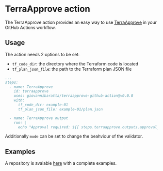 # TerraApprove action

The TerraApprove action provides an easy way to use [TerraApprove](https://giovannibaratta.github.io/TerraApprove/) in your GitHub Actions workflow.

## Usage

The action needs 2 options to be set:
* `tf_code_dir`: the directory where the Terraform code is located
* `tf_plan_json_file`: the path to the Terraform plan JSON file

```yaml
...
steps:
  - name: TerraApprove
    id: terraapprove
    uses: giovannibaratta/terraapprove-github-action@v0.0.8
    with:
      tf_code_dir: example-01
      tf_plan_json_file: example-01/plan.json

  - name: TerraApprove output
    run: |
      echo "Approval required: ${{ steps.terraapprove.outputs.approval_required }}"
```

Additionally `mode` can be set to change the beahviour of the validator.

## Examples

A repository is avaiable [here](https://github.com/giovannibaratta/terraapprove-github-action-examples) with a complete examples.